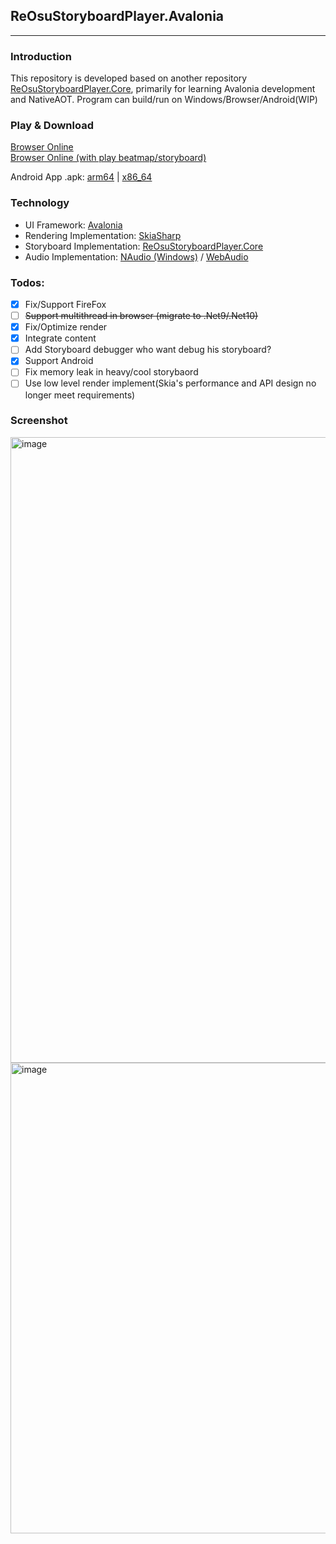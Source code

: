 ## ReOsuStoryboardPlayer.Avalonia
---------------
### Introduction
This repository is developed based on another repository [ReOsuStoryboardPlayer.Core](https://github.com/MikiraSora/ReOsuStoryboardPlayer/tree/master/ReOsuStoryboardPlayer.Core), primarily for learning Avalonia development and NativeAOT.
Program can build/run on Windows/Browser/Android(WIP)

### Play & Download
[Browser Online](https://mikirasora.github.io/ReOsuStoryboardPlayer.Avalonia/)</br>
[Browser Online (with play beatmap/storyboard)](https://mikirasora.github.io/ReOsuStoryboardPlayer.Avalonia?loadBeatmapSetId=548679)

Android App .apk: [arm64](https://mikirasora.github.io/ReOsuStoryboardPlayer.Avalonia/downloads/android_arm64.apk) | [x86_64](https://mikirasora.github.io/ReOsuStoryboardPlayer.Avalonia/downloads/android_x64.apk)

### Technology

* UI Framework: [Avalonia](https://github.com/AvaloniaUI/Avalonia)
* Rendering Implementation: [SkiaSharp](https://github.com/mono/SkiaSharp)
* Storyboard Implementation: [ReOsuStoryboardPlayer.Core](https://github.com/MikiraSora/ReOsuStoryboardPlayer/tree/master/ReOsuStoryboardPlayer.Core)
* Audio Implementation: [NAudio (Windows)](https://github.com/naudio/NAudio) / [WebAudio](https://developer.mozilla.org/zh-CN/docs/Web/API/Web_Audio_API)

### Todos:

- [x] Fix/Support FireFox
- [ ] ~~Support multithread in browser (migrate to .Net9/.Net10)~~
- [x] Fix/Optimize render
- [x] Integrate content
- [ ] Add Storyboard debugger who want debug his storyboard?
- [x] Support Android
- [ ] Fix memory leak in heavy/cool storybaord
- [ ] Use low level render implement(Skia's performance and API design no longer meet requirements)

### Screenshot
<img width="1915" height="1001" alt="image" src="https://github.com/user-attachments/assets/59d5471d-2586-4f1f-8441-49cab3e95ec1" />
<img width="1440" height="753" alt="image" src="https://github.com/user-attachments/assets/a75e5bec-b413-4ad6-87f8-f2489a438c58" />

